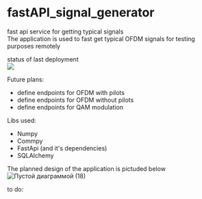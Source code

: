 # fastAPI_signal_generator
fast api service for getting typical signals  
The application is used to fast get typical OFDM signals for testing purposes remotely  

status of last deployment  <br/>
<img src="https://github.com/AndrewMZ6/fastAPI_signal_generator/actions/workflows/main.yml/badge.svg?branch=main"> <br>

Future plans:		
- define endpoints for OFDM with pilots 
- define endpoints for OFDM without pilots
- define endpoints for QAM modulation  

Libs used:
- Numpy
- Commpy
- FastApi (and it's dependencies)
- SQLAlchemy


The planned design of the application is pictuded below   
![Пустой диаграммой (18)](https://github.com/AndrewMZ6/fastAPI_signal_generator/assets/40640833/3d06bd2c-302f-41c8-bc66-12ef490fac86)



to do:  
